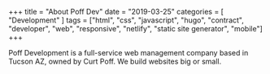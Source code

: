+++
title = "About Poff Dev"
date = "2019-03-25"
categories = [ "Development" ]
tags = ["html", "css", "javascript", "hugo", "contract", "developer", "web", "responsive", "netlify", "static site generator", "mobile"]
+++

Poff Development is a full-service web management company based in Tucson AZ, owned by Curt Poff. We build websites big or small.
